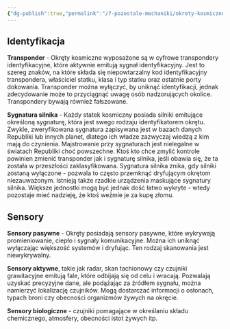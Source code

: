 ```yaml
---
{"dg-publish":true,"permalink":"/7-pozostale-mechaniki/okrety-kosmiczne/sensory/","dgPassFrontmatter":true}
---
```


## Identyfikacja
**Transponder** - Okręty kosmiczne wyposażone są w cyfrowe transpondery identyfikacyjne, które aktywnie emitują sygnał identyfikacyjny. Jest to szereg znaków, na które składa się niepowtarzalny kod identyfikacyjny transpondera, właściciel statku, klasa i typ statku oraz ostatnie porty dokowania.
Transponder można wyłączyć, by uniknąć identyfikacji, jednak zdecydowanie może to przyciągnąć uwagę osób nadzorujących okolice. Transpondery bywają również fałszowane.

**Sygnatura silnika** - Każdy statek kosmiczny posiada silniki emitujące określoną sygnaturę, która jest swego rodzaju identyfikatorem okrętu. Zwykle, zweryfikowana sygnatura zapisywana jest w bazach danych Republiki lub innych planet, dlatego ich władze zazwyczaj wiedzą z kim mają do czynienia. Majstrowanie przy sygnaturach jest nielegalne w światach Republiki choć powszechne.
Ktoś kto chce zmylić kontrole powinien zmienić transponder jak i sygnaturę silnika, jeśli obawia się, że ta została w przeszłości zaklasyfikowana.
Sygnatura silnika znika, gdy silniki zostaną wyłączone - pozwala to często przemknąć dryfującym okrętom niezauważonym. Istnieją także rzadkie urządzenia maskujące sygnatury silnika. Większe jednostki mogą być jednak dość łatwo wykryte - wtedy pozostaje mieć nadzieję, że ktoś weźmie je za kupę złomu.

## Sensory
**Sensory pasywne** - Okręty posiadają sensory pasywne, które wykrywają promieniowanie, ciepło i sygnały komunikacyjne. Można ich uniknąć wyłączając większość systemów i dryfując. Ten rodzaj skanowania jest niewykrywalny.

**Sensory aktywne**, takie jak radar, skan tachionowy czy czujniki grawitacyjne emitują fale, które odbijają się od celu i wracają. Pozwalają uzyskać precyzyjne dane, ale podążając za źródłem sygnału, można namierzyć lokalizację czujników. Mogą dostarczać informacji o osłonach, typach broni czy obecności organizmów żywych na okręcie.

**Sensory biologiczne** - czujniki pomagające w określaniu składu chemicznego, atmosfery, obecności istot żywych itp.
